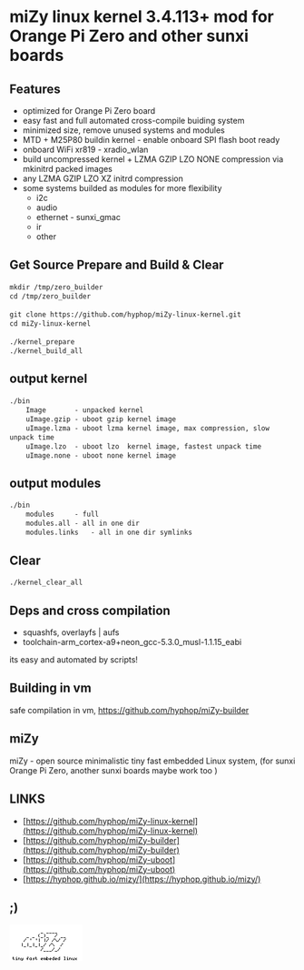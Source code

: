# miZy linux kernel 3.4.113+ mod for Orange Pi Zero and other sunxi boards 

## Features

* optimized for Orange Pi Zero board
* easy fast and full automated cross-compile buiding system
* minimized size, remove unused systems and modules
* MTD + M25P80 buildin kernel - enable onboard SPI flash boot ready
* onboard WiFi xr819 - xradio_wlan
* build uncompressed kernel + LZMA GZIP LZO NONE compression via mkinitrd packed images
* any LZMA GZIP LZO XZ initrd compression
* some systems builded as modules for more flexibility
    * i2c 
    * audio
    * ethernet - sunxi_gmac
    * ir 
    * other
    
## Get Source Prepare and Build & Clear

    mkdir /tmp/zero_builder
    cd /tmp/zero_builder

    git clone https://github.com/hyphop/miZy-linux-kernel.git
    cd miZy-linux-kernel

    ./kernel_prepare
    ./kernel_build_all

## output kernel

    ./bin
        Image		- unpacked kernel 
        uImage.gzip	- uboot gzip kernel image
        uImage.lzma	- uboot lzma kernel image, max compression, slow unpack time
        uImage.lzo	- uboot lzo  kernel image, fastest unpack time 
        uImage.none	- uboot none kernel image

## output modules

    ./bin
        modules		- full 
        modules.all	- all in one dir
        modules.links	- all in one dir symlinks

## Clear

    ./kernel_clear_all

## Deps and cross compilation

* squashfs, overlayfs | aufs
* toolchain-arm_cortex-a9+neon_gcc-5.3.0_musl-1.1.15_eabi

its easy and automated by scripts!

## Building in vm

safe compilation in vm, https://github.com/hyphop/miZy-builder

## miZy 
 
miZy - open source minimalistic tiny fast embedded Linux system, (for sunxi Orange Pi Zero, another sunxi boards maybe work too )

## LINKS

- [https://github.com/hyphop/miZy-linux-kernel](https://github.com/hyphop/miZy-linux-kernel)
- [https://github.com/hyphop/miZy-builder](https://github.com/hyphop/miZy-builder)
- [https://github.com/hyphop/miZy-uboot](https://github.com/hyphop/miZy-uboot)
- [https://hyphop.github.io/mizy/](https://hyphop.github.io/mizy/)

## ;)

![miZy](pics/miZy.logo.bw128x64x2.png)
